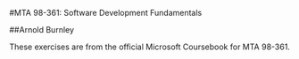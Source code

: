 #MTA 98-361: Software Development Fundamentals

##Arnold Burnley

These exercises are from the official Microsoft Coursebook for MTA 98-361.